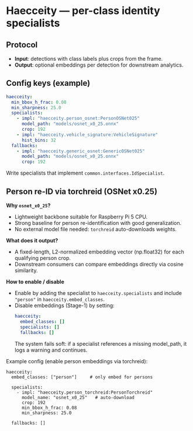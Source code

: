# Haecceity — per-class identity specialists

## Protocol
- **Input**: detections with class labels plus crops from the frame.
- **Output**: optional embeddings per detection for downstream analytics.

## Config keys (example)
```yaml
haecceity:
  min_bbox_h_frac: 0.08
  min_sharpness: 25.0
  specialists:
    - impl: "haecceity.person_osnet:PersonOSNet025"
      model_path: "models/osnet_x0_25.onnx"
      crop: 192
    - impl: "haecceity.vehicle_signature:VehicleSignature"
      hist_bins: 32
  fallbacks:
    - impl: "haecceity.generic_osnet:GenericOSNet025"
      model_path: "models/osnet_x0_25.onnx"
      crop: 192
```

Write specialists that implement `common.interfaces.IdSpecialist`.

## Person re-ID via torchreid (OSNet x0.25)

**Why `osnet_x0_25`?**
- Lightweight backbone suitable for Raspberry Pi 5 CPU.
- Strong baseline for person re-identification with good generalization.
- No external model file needed: `torchreid` auto-downloads weights.

**What does it output?**
- A fixed-length, L2-normalized embedding vector (np.float32) for each qualifying person crop.
- Downstream consumers can compare embeddings directly via cosine similarity.

**How to enable / disable**
- Enable by adding the specialist to `haecceity.specialists` and include `"person"` in `haecceity.embed_classes`.
- Disable embeddings (Stage-1) by setting:
  ```yaml
  haecceity:
    embed_classes: []
    specialists: []
    fallbacks: []
  ```
  The system fails soft: if a specialist references a missing model_path, it logs a warning and continues.

Example config (enable person embeddings via torchreid):
```
haecceity:
  embed_classes: ["person"]     # only embed for persons

  specialists:
    - impl: "haecceity.person_torchreid:PersonTorchreid"
      model_name: "osnet_x0_25"   # auto-download
      crop: 192
      min_bbox_h_frac: 0.08
      min_sharpness: 25.0

  fallbacks: []
```
